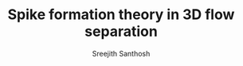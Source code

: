 ---
layout: post
title:  "Spike formation theory in 3D flow separation"
image: /images/separation.jpeg
categories: research
author: "Sreejith Santhosh"
authors: "<strong>Sreejith Santhosh</strong>, Haodong Qin, Bjoern F. Klose, Gustaaf B. Jacobs, Jérôme Vétel, Mattia Serra"
venue: Journal of Fluid Mechanics, 2023
link: https://www.cambridge.org/core/journals/journal-of-fluid-mechanics/article/abs/spike-formation-theory-in-threedimensional-flow-separation/C4765E3F64B45C931C43B7D0134AFD96
freelink: https://drive.google.com/file/d/1Etek32FbGA3k-rW8MNLIUs6Wv57XFkxG/view?usp=sharing
excerpt: "We develop a frame-invariant theory of material spike formation during flow separation over a no-slip boundary in three-dimensional flows with arbitrary time dependence. Based on the exact evolution of the largest principal curvature on near-wall material surfaces, our theory identifies fixed and moving separation. Our approach is effective over short time intervals and admits an instantaneous limit. As a byproduct, we derive explicit formulas for the evolution of the Weingarten map and the principal curvatures of any surface advected by general three-dimensional flows. The material backbone we identify acts first as a precursor and later as the centerpiece of Lagrangian flow separation. We discover previously undetected spiking points and curves where the separation backbones connect to the boundary and provide wall-based analytical formulas for their locations. We illustrate our results on several steady and unsteady flows."
---